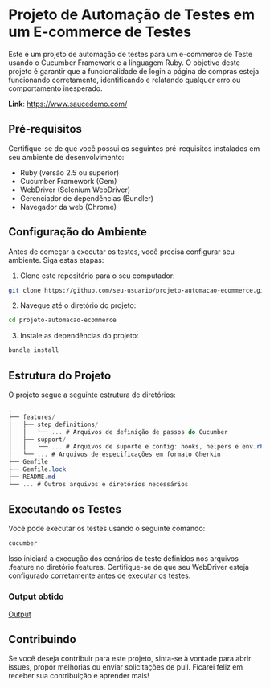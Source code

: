 # Projeto de Automação de Testes em um E-commerce de Testes

Este é um projeto de automação de testes para um e-commerce de Teste usando o Cucumber Framework e a linguagem Ruby. O objetivo deste projeto é garantir que a funcionalidade de login a página de compras esteja funcionando corretamente, identificando e relatando qualquer erro ou comportamento inesperado.

**Link**: https://www.saucedemo.com/

## Pré-requisitos
Certifique-se de que você possui os seguintes pré-requisitos instalados em seu ambiente de desenvolvimento:

- Ruby (versão 2.5 ou superior)
- Cucumber Framework (Gem)
- WebDriver (Selenium WebDriver)
- Gerenciador de dependências (Bundler)
- Navegador da web (Chrome)

## Configuração do Ambiente
Antes de começar a executar os testes, você precisa configurar seu ambiente. Siga estas etapas:

1. Clone este repositório para o seu computador:
```bash
git clone https://github.com/seu-usuario/projeto-automacao-ecommerce.git
```

2. Navegue até o diretório do projeto:
```bash
cd projeto-automacao-ecommerce
```

3. Instale as dependências do projeto:
```bash
bundle install
```

## Estrutura do Projeto
O projeto segue a seguinte estrutura de diretórios:
```csharp
.
├── features/
│   ├── step_definitions/
│   │   └── ... # Arquivos de definição de passos do Cucumber
│   ├── support/
│   │   └── ... # Arquivos de suporte e config: hooks, helpers e env.rb
│   └── ... # Arquivos de especificações em formato Gherkin
├── Gemfile
├── Gemfile.lock
├── README.md
└── ... # Outros arquivos e diretórios necessários
```

## Executando os Testes
Você pode executar os testes usando o seguinte comando:
```bash
cucumber
```

Isso iniciará a execução dos cenários de teste definidos nos arquivos .feature no diretório features. Certifique-se de que seu WebDriver esteja configurado corretamente antes de executar os testes.

### Output obtido
[Output](/img/output.PNG)

## Contribuindo
Se você deseja contribuir para este projeto, sinta-se à vontade para abrir issues, propor melhorias ou enviar solicitações de pull. Ficarei feliz em receber sua contribuição e aprender mais!